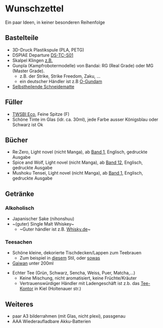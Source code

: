 # Wunschzettel
Ein paar Ideen, in keiner besonderen Reihenfolge
## Bastelteile
* 3D-Druck Plastikspule (PLA, PETG)
* DSPIAE Departure [DS-TC-S01]( https://amzn.eu/d/iOA5UH0)
* Skalpel Klingen [z.B.](https://amzn.eu/d/3JnyXjI)
* Gunpla (Kampfrobotermodelle) von Bandai: RG (Real Grade) oder MG (Master Grade).
  * z.B. der Strike, Strike Freedom, Zaku, ...
  * ein deutscher Händler ist z.B [O-Gundam](https://www.o-gundam.de)
* [Selbstheilende Schneidematte](https://www.amazon.de/s?k=selbstheilende+schneidematte&crid=NINZ9DB2Y0DN&sprefix=Selbstheile%2Caps%2C122) 
## Füller
* [TWSBI Eco](https://www.amazon.de/s?k=twsbi+eco+f&crid=39A885Z0SWV6Y&sprefix=twsbi+eco%2Caps%2C102&ref=nb_sb_ss_ts-doa-p_4_9), Feine Spitze (F)
* Schöne Tinte im Glas (idr. ca. 30ml), jede Farbe ausser Königsblau oder Schwarz ist Ok
## Bücher
* Re:Zero, Light novel (nicht Manga), ab [Band 1](https://amzn.eu/d/fguLadK), Englisch, gedruckte Ausgabe
* Spice and Wolf, Light novel (nicht Manga), ab [Band 12](https://amzn.eu/d/5vH6zZv), Englisch, gedruckte Ausgabe
* Mushoku Tensei, Light novel (nicht Manga), ab [Band 1](https://amzn.eu/d/eFVZdQl), Englisch, gedruckte Ausgabe
## Getränke
### Alkoholisch
* Japanischer Sake (nihonshuu)
* ~(guter) Single Malt Whiskey~
  * ~Guter händler ist z.B. [Whisky.de](https://www.whisky.de)~
### Teesachen
* Schöne kleine, dekorierte Tischdecken/Lappen zum Teebrauen
  * Zum beispiel in [diesem](https://amzn.eu/d/60aCwSb) Stil, oder [sowas](https://amzn.eu/d/atgfA4I)
* [Gaiwan](https://www.amazon.de/s?k=gaiwan&crid=18OWJ2BNBOXAI&sprefix=gaiwan%2Caps%2C157&ref=nb_sb_ss_ts-doa-p_1_6) unter 200ml
- Echter Tee (Grün, Schwarz, Sencha, Weiss, Puer, Matcha,...)
  - Keine Mischung, nicht aromatisiert, keine Früchte/Kräuter
  - Vertrauenswürdiger Händler mit Ladengeschäft ist z.b. das [Tee-Kontor](https://www.tee-kontor-kiel.de/) in Kiel (Holtenauer str.)


## Weiteres
* paar A3 bilderrahmen (mit Glas, nicht plexi), passgenau
* AAA  Wiederaufladbare Akku-Batterien
